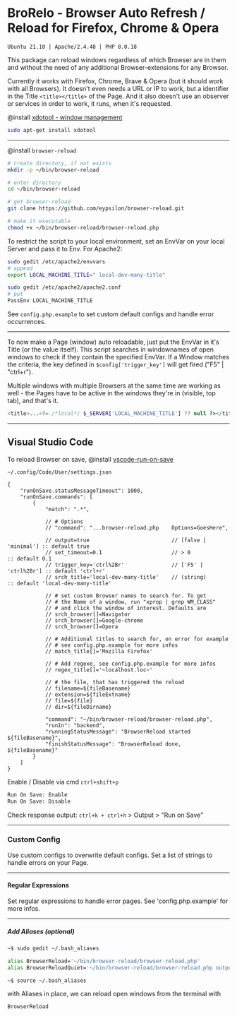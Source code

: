# BroRelo - Browser Auto Refresh / Reload for Firefox, Chrome & Opera

`Ubuntu 21.10 | Apache/2.4.48 | PHP 8.0.18`

This package can reload windows regardless of which Browser are in them and without the need of any additional Browser-extensions for any Browser.

Currently it works with Firefox, Chrome, Brave & Opera (but it should work with all Browsers). It doesn't even needs a URL or IP to work, but a identifier in the Title `<title></title>` of the Page. And it also doesn't use an observer or services in order to work, it runs, when it's requested.

@install [xdotool - window management](https://www.semicomplete.com/projects/xdotool/)

```sh
sudo apt-get install xdotool
```
---

@install `browser-reload`

```sh
# create directory, if not exists
mkdir -p ~/bin/browser-reload

# enter directory
cd ~/bin/browser-reload

# get browser-reload
git clone https://github.com/eypsilon/browser-reload.git

# make it executable
chmod +x ~/bin/browser-reload/browser-reload.php
```

To restrict the script to your local environment, set an EnvVar on your local Server and pass it to Env. For Apache2:

```sh
sudo gedit /etc/apache2/envvars
# append
export LOCAL_MACHINE_TITLE=" local-dev-many-title"
```

```sh
sudo gedit /etc/apache2/apache2.conf
# put
PassEnv LOCAL_MACHINE_TITLE
```

See `config.php.example` to set custom default configs and handle error occurrences.

---

To now make a Page (window) auto reloadable, just put the EnvVar in it's Title (or the value itself). This script searches in windownames of open windows to check if they contain the specified EnvVar. If a Window matches the criteria, the key defined in `$config['trigger_key']` will get fired ("F5" | "ctrl+r").

Multiple windows with multiple Browsers at the same time are working as well - the Pages have to be active in the windows they're in (visible, top tab), and that's it.

```php
<title>...<?= /*local*/ $_SERVER['LOCAL_MACHINE_TITLE'] ?? null ?></title>
```

---

## Visual Studio Code

To reload Browser on save, @install [vscode-run-on-save](https://github.com/pucelle/vscode-run-on-save)

`~/.config/Code/User/settings.json`

```jsonc
{
    "runOnSave.statusMessageTimeout": 1000,
    "runOnSave.commands": [
        {
            "match": ".*",

            // # Options
            // "command": "...browser-reload.php    Options=GoesHere",

            // output=true                          // [false | 'minimal'] :: default true
            // set_timeout=0.1                      // > 0                 :: default 0.1
            // trigger_key='ctrl%2Br'               // ['F5' | 'ctrl%2Br'] :: default 'ctrl+r'
            // srch_title='local-dev-many-title'    // (string)            :: default 'local-dev-many-title'

            // # set custom Browser names to search for. To get
            // # the Name of a window, run "xprop | grep WM_CLASS"
            // # and click the window of interest. Defaults are
            // srch_browser[]=Navigator
            // srch_browser[]=Google-chrome
            // srch_browser[]=Opera

            // # Additional titles to search for, on error for example
            // # see config.php.example for more infos
            // match_title[]='Mozilla Firefox'

            // # Add regexe, see config.php.example for more infos
            // regex_title[]='~localhost.loc~'

            // # the file, that has triggered the reload
            // filename=${fileBasename}
            // extension=${fileExtname}
            // file=${file}
            // dir=${fileDirname}

            "command": "~/bin/browser-reload/browser-reload.php",
            "runIn": "backend",
            "runningStatusMessage": "BrowserReload started ${fileBasename}",
            "finishStatusMessage": "BrowserReload done, ${fileBasename}"
        }
    ]
}
```

Enable / Disable via cmd `ctrl+shift+p`

```cmd
Run On Save: Enable
Run On Save: Disable
```

Check response output: `ctrl+k + ctrl+h` > Output > "Run on Save"

---

### Custom Config

Use custom configs to overwrite default configs. Set a list of strings to handle errors on your Page.

---

#### Regular Expressions

Set regular expressions to handle error pages. See 'config.php.example' for more infos.

---

##### Add Aliases (optional)

```sh
~$ sudo gedit ~/.bash_aliases

alias BrowserReload='~/bin/browser-reload/browser-reload.php'
alias BrowserReloadQuiet='~/bin/browser-reload/browser-reload.php output=false'

~$ source ~/.bash_aliases
```

with Aliases in place, we can reload open windows from the terminal with

```js
BrowserReload
```
